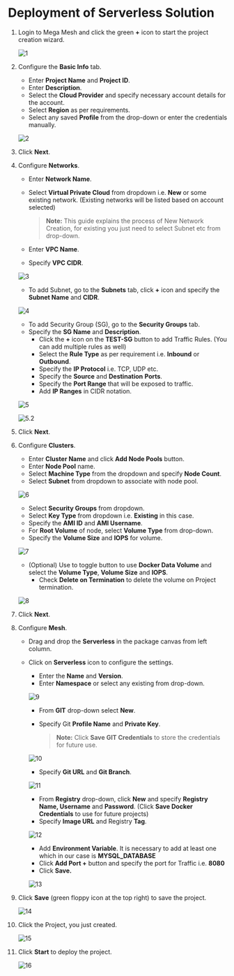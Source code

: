 # Deployment of Serverless Solution

1. Login to Mega Mesh and click the green **+** icon to start the project creation wizard. 

   ![1](imgs/1.jpg)

2. Configure the **Basic Info** tab.

   - Enter **Project Name** and **Project ID**.
   - Enter **Description**.
   - Select the **Cloud Provider** and specify necessary account details for the account.
   - Select **Region** as per requirements.
   - Select any saved **Profile** from the drop-down or enter the credentials manually. 

   ![2](imgs/2.jpg)

3. Click **Next**.

4. Configure **Networks**.

   - Enter **Network Name**.

   - Select **Virtual Private Cloud** from dropdown i.e. **New** or some existing network. (Existing networks will be listed based on account selected)

     > **Note:** This guide explains the process of New Network Creation, for existing you just need to select Subnet etc from drop-down.

   - Enter **VPC Name**. 

   - Specify **VPC CIDR**.

   ![3](imgs/3.jpg)

   - To add Subnet, go to the **Subnets** tab, click **+** icon and specify the **Subnet Name** and **CIDR**.

   ![4](imgs/4.jpg)

   - To add Security Group (SG), go to the **Security Groups** tab.
   - Specify the **SG Name** and **Description**.
     - Click the **+** icon on the **TEST-SG** button to add Traffic Rules. (You can add multiple rules as well)
     - Select the **Rule Type** as per requirement i.e. **Inbound** or **Outbound**.
     - Specify the **IP Protocol** i.e. TCP, UDP etc.
     - Specify the **Source** and **Destination** **Ports**.
     - Specify the **Port Range** that will be exposed to traffic.
     - Add **IP Ranges** in CIDR notation.

   ![5](imgs/5.jpg)

   ![5.2](imgs\5.2.jpg)

5. Click **Next**.

6. Configure **Clusters**.

   - Enter **Cluster Name** and click **Add Node Pools** button.
   - Enter **Node Pool** name.
   - Select **Machine Type** from the dropdown and specify **Node Count**.
   - Select **Subnet** from dropdown to associate with node pool.

   ![6](imgs/6.jpg)

   - Select **Security Groups** from dropdown.
   - Select **Key Type** from dropdown i.e. **Existing** in this case.
   - Specify the **AMI ID** and **AMI Username**.
   - For **Root Volume** of node, select **Volume Type** from drop-down.
   - Specify the **Volume Size** and **IOPS** for volume. 

   ![7](imgs/7.jpg)

   - (Optional) Use to toggle button to use **Docker Data Volume** and select the **Volume Type**, **Volume Size** and **IOPS**.
     - Check **Delete on Termination** to delete the volume on Project termination. 

   ![8](imgs/8.jpg)

7. Click **Next**.

8. Configure **Mesh**.

   - Drag and drop the **Serverless** in the package canvas from left column.

   - Click on **Serverless** icon to configure the settings.

     - Enter the **Name** and **Version**.
     - Enter **Namespace** or select any existing from drop-down.

     ![9](imgs/9.jpg)

     - From **GIT** drop-down select **New**.

     - Specify Git **Profile Name** and **Private Key**.

       > **Note:** Click **Save GIT Credentials** to store the credentials for future use.

     ![10](imgs/10.jpg)

     - Specify **Git URL** and **Git Branch**.

     ![11](imgs/11.jpg)

     - From **Registry** drop-down, click **New** and specify **Registry Name, Username** and **Password**. (Click **Save Docker Credentials** to use for future projects)
     - Specify **Image URL** and Registry **Tag**.

     ![12](imgs/12.jpg)

     - Add **Environment Variable**. It is necessary to add at least one which in our case is **MYSQL_DATABASE**
     - Click **Add Port +** button and specify the port for Traffic i.e. **8080**
     - Click **Save.**

     ![13](imgs/13.jpg)

9. Click **Save** (green floppy icon at the top right) to save the project.

   ![14](imgs/14.jpg)

10. Click the Project, you just created. 

    ![15](imgs/15.jpg)

11. Click **Start** to deploy the project.

    ![16](imgs/16.jpg)